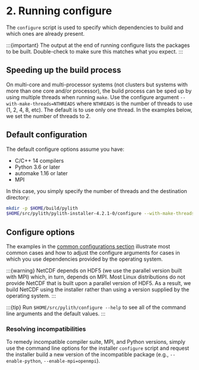 # 2. Running configure

The `configure` script is used to specify which dependencies to build and which ones are already present.

:::{important}
The output at the end of running configure lists the packages to be built. Double-check to make sure this matches what you expect.
:::

## Speeding up the build process

On multi-core and multi-processor systems (not clusters but systems with more than one core and/or processor), the build process can be sped up by using multiple threads when running `make`. Use the configure argument `--with-make-threads=NTHREADS` where `NTHREADS` is the number of threads to use (1, 2, 4, 8, etc). The default is to use only one thread. In the examples below, we set the number of threads to 2.

## Default configuration

The default configure options assume you have:

* C/C++ 14 compilers
* Python 3.6 or later
* automake 1.16 or later
* MPI

In this case, you simply specify the number of threads and the destination directory:
```bash
mkdir -p $HOME/build/pylith
$HOME/src/pylith/pylith-installer-4.2.1-0/configure --with-make-threads=2 --prefix=$HOME/pylith
```

## Configure options

The examples in the [common configurations section](../configs/index.md) illustrate most common cases and how to adjust the configure arguments for cases in which you use dependencies provided by the operating system.

:::{warning}
NetCDF depends on HDF5 (we use the parallel version built with MPI) which, in turn, depends on MPI. Most Linux distributions do not provide NetCDF that is built upon a parallel version of HDF5. As a result, we build NetCDF using the installer rather than using a version supplied by the operating system.
:::

:::{tip}
Run `$HOME/src/pylith/configure --help` to see all of the command line arguments and the default values.
:::

### Resolving incompatibilities

To remedy incompatible compiler suite, MPI, and Python versions, simply use the command line options for the installer `configure` script and request the installer build a new version of the incompatible package (e.g., `--enable-python`, `--enable-mpi=openmpi`).